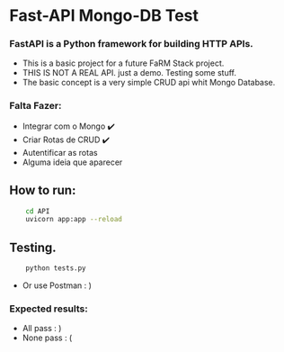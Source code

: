 # Fast-API Mongo-DB Test


### FastAPI is a Python framework for building HTTP APIs.

* This is a basic project for a future FaRM Stack project.
* THIS IS NOT A REAL API. just a demo. Testing some stuff. 
* The basic concept is a very simple CRUD api whit Mongo Database.

### Falta Fazer:
- Integrar com o Mongo ✔️
- Criar Rotas de CRUD ✔️
- Autentificar as rotas
- Alguma ideia que aparecer


## How to run:
```sh
    cd API
    uvicorn app:app --reload
```

## Testing.
```sh
    python tests.py
```
- Or use Postman : )

### Expected results:
- All pass : )
- None pass : (

